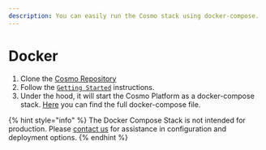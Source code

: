 ```yaml
---
description: You can easily run the Cosmo stack using docker-compose.
---
```


# Docker

1. Clone the [Cosmo Repository](https://github.com/wundergraph/cosmo)
2. Follow the [`Getting Started`](https://github.com/wundergraph/cosmo#demo-cosmo-on-your-machine-in-3-minutes) instructions.
3. Under the hood, it will start the Cosmo Platform as a docker-compose stack. [Here](https://github.com/wundergraph/cosmo/blob/main/docker-compose.full.yml) you can find the full docker-compose file.

{% hint style="info" %}
The Docker Compose Stack is not intended for production. Please [contact us](https://wundergraph.com/contact/sales) for assistance in configuration and deployment options.&#x20;
{% endhint %}

